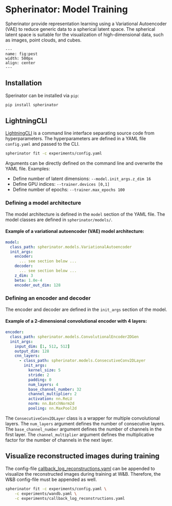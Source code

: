 # Spherinator: Model Training

Spherinator provide representation learning using a Variational Autoencoder (VAE) to reduce generic
data to a spherical latent space. The spherical latent space is suitable for the visualization of
high-dimensional data, such as images, point clouds, and cubes.

```{figure} assets/vae.svg
---
name: fig:pest
width: 500px
align: center
---
```

## Installation

Sperinator can be installed via `pip`:

```bash
pip install spherinator
```

## LightningCLI

[LightningCLI](https://lightning.ai/docs/pytorch/latest/cli/lightning_cli.html#lightning-cli) is a command line interface separating source code from hyperparameters. The hyperparameters are defined in a YAML file `config.yaml` and passed to the CLI.

```bash
spherinator fit -c experiments/config.yaml
```

Arguments can be directly defined on the command line and overwrite the YAML file.
Examples:

- Define number of latent dimensions: `--model.init_args.z_dim 16`
- Define GPU indices: `--trainer.devices [0,1]`
- Define number of epochs: `--trainer.max_epochs 100`

### Defining a model architecture

The model architecture is defined in the `model` section of the YAML file. The model classes are defined in `spherinator/models/`.

#### Example of a variational autoencoder (VAE) model architecture:
```yaml
model:
  class_path: spherinator.models.VariationalAutoencoder
  init_args:
    encoder:
      ... see section below ...
    decoder:
      ... see section below ...
    z_dim: 3
    beta: 1.0e-4
    encoder_out_dim: 128
```

### Defining an encoder and decoder

The encoder and decoder are defined in the `init_args` section of the model.

#### Example of a 2-dimensional convolutional encoder with 4 layers:
```yaml
encoder:
  class_path: spherinator.models.ConvolutionalEncoder2DGen
  init_args:
    input_dim: [1, 512, 512]
    output_dim: 128
    cnn_layers:
      - class_path: spherinator.models.ConsecutiveConv2DLayer
        init_args:
          kernel_size: 5
          stride: 2
          padding: 0
          num_layers: 4
          base_channel_number: 32
          channel_multiplier: 2
          activation: nn.ReLU
          norm: nn.BatchNorm2d
          pooling: nn.MaxPool2d
```

The `ConsecutiveConv2DLayer` class is a wrapper for multiple convolutional layers. The `num_layers`
argument defines the number of consecutive layers. The `base_channel_number` argument defines the
number of channels in the first layer. The `channel_multiplier` argument defines the
multiplicative factor for the number of channels in the next layer.

## Visualize reconstructed images during training

The config-file [callback_log_reconstructions.yaml](experiments/callback_log_reconstructions.yaml) can be appended to visualize the reconstructed images during training at W&B. Therefore, the W&B config-file must be appended as well.

```bash
spherinator fit -c experiments/config.yaml \
    -c experiments/wandb.yaml \
    -c experiments/callback_log_reconstructions.yaml
```
